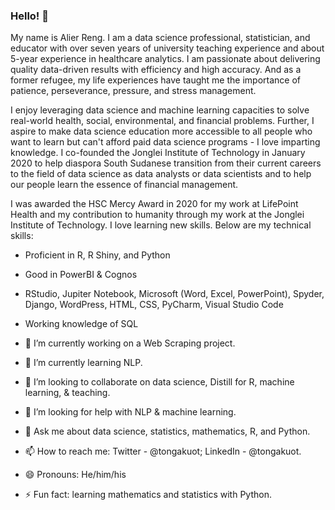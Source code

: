 ### Hello! 👋 

My name is Alier Reng. I am a data science professional, statistician, and educator with over seven years of university teaching experience and about 5-year experience in healthcare analytics. I am passionate about delivering quality data-driven results with efficiency and high accuracy. And as a former refugee, my life experiences have taught me the importance of patience, perseverance, pressure, and stress management.

I enjoy leveraging data science and machine learning capacities to solve real-world health, social, environmental, and financial problems. Further, I aspire to make data science education more accessible to all people who want to learn but can't afford paid data science programs - I love imparting knowledge. I co-founded the Jonglei Institute of Technology in January 2020 to help diaspora South Sudanese transition from their current careers to the field of data science as data analysts or data scientists and to help our people learn the essence of financial management.

I was awarded the HSC Mercy Award in 2020 for my work at LifePoint Health and my contribution to humanity through my work at the Jonglei Institute of Technology. I love learning new skills. Below are my technical skills:

- Proficient in R, R Shiny, and Python
- Good in PowerBI & Cognos
- RStudio, Jupiter Notebook, Microsoft (Word, Excel, PowerPoint), Spyder, Django, WordPress, HTML, CSS, PyCharm, Visual Studio Code
- Working knowledge of SQL


- 🔭 I’m currently working on a Web Scraping project.
- 🌱 I’m currently learning NLP.
- 👯 I’m looking to collaborate on data science, Distill for R, machine learning, & teaching.
- 🤔 I’m looking for help with NLP & machine learning.
- 💬 Ask me about data science, statistics, mathematics, R, and Python.
- 📫 How to reach me: Twitter - @tongakuot; LinkedIn - @tongakuot.
- 😄 Pronouns: He/him/his
- ⚡ Fun fact: learning mathematics and statistics with Python.

              

